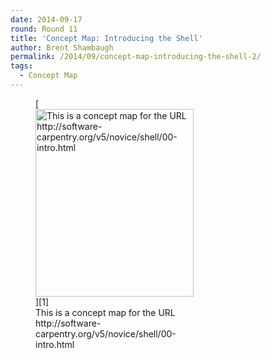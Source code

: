 ```yaml
---
date: 2014-09-17
round: Round 11
title: 'Concept Map: Introducing the Shell'
author: Brent Shambaugh
permalink: /2014/09/concept-map-introducing-the-shell-2/
tags:
  - Concept Map
---
```

<figure id="attachment_8780" style="width: 253px;" class="wp-caption alignnone">[<img class="size-medium wp-image-8780" alt="This is a concept map for the URL http://software-carpentry.org/v5/novice/shell/00-intro.html" src="http://teaching.software-carpentry.org/wp-content/uploads/2014/09/intro_computers2-253x300.png" width="253" height="300" />][1]<figcaption class="wp-caption-text">This is a concept map for the URL http://software-carpentry.org/v5/novice/shell/00-intro.html</figcaption></figure>

 [1]: http://teaching.software-carpentry.org/wp-content/uploads/2014/09/intro_computers2.png
